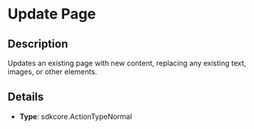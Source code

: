 
# Update Page

## Description

Updates an existing page with new content, replacing any existing text, images, or other elements.

## Details

- **Type**: sdkcore.ActionTypeNormal
